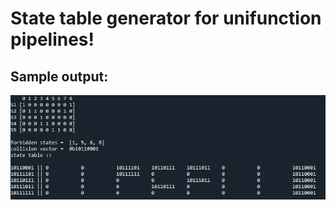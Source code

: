 # State table generator for unifunction pipelines!

## Sample output:
<img src="sample1.PNG" width="1000">
